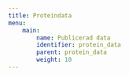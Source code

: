 ```yaml
---
title: Proteindata
menu:
    main:
        name: Publicerad data
        identifier: protein_data
        parent: protein_data
        weight: 10
---
```

